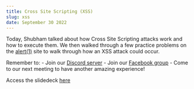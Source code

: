```yaml
---
title: Cross Site Scripting (XSS)
slug: xss
date: September 30 2022
---
```


Today, Shubham talked about how Cross Site Scripting attacks work and how to execute them. We then walked through a few practice problems on the [alert(1)](https://alf.nu/alert1) site to walk through how an XSS attack could occur.

Remember to: - Join our [Discord server](https://discord.gg/dqaSMVEF69) - Join our [Facebook group](https://www.facebook.com/groups/170424299658516) - Come to our next meeting to have another amazing experience!

Access the slidedeck [here](https://docs.google.com/presentation/d/1Me84MUym3z4FSGb53HEgMxmYg6ejhcGjqlzchYeDknE/edit?usp=sharing)
